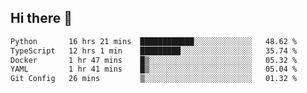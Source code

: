 ## Hi there 👋

<!--
**whirlun/whirlun** is a ✨ _special_ ✨ repository because its `README.md` (this file) appears on your GitHub profile.

Here are some ideas to get you started:

- 🔭 I’m currently working on ...
- 🌱 I’m currently learning ...
- 👯 I’m looking to collaborate on ...
- 🤔 I’m looking for help with ...
- 💬 Ask me about ...
- 📫 How to reach me: ...
- 😄 Pronouns: ...
- ⚡ Fun fact: ...
-->
<!--START_SECTION:waka-->

```txt
Python       16 hrs 21 mins  ████████████░░░░░░░░░░░░░   48.62 %
TypeScript   12 hrs 1 min    █████████░░░░░░░░░░░░░░░░   35.74 %
Docker       1 hr 47 mins    █▒░░░░░░░░░░░░░░░░░░░░░░░   05.32 %
YAML         1 hr 41 mins    █▒░░░░░░░░░░░░░░░░░░░░░░░   05.04 %
Git Config   26 mins         ▒░░░░░░░░░░░░░░░░░░░░░░░░   01.32 %
```

<!--END_SECTION:waka-->
